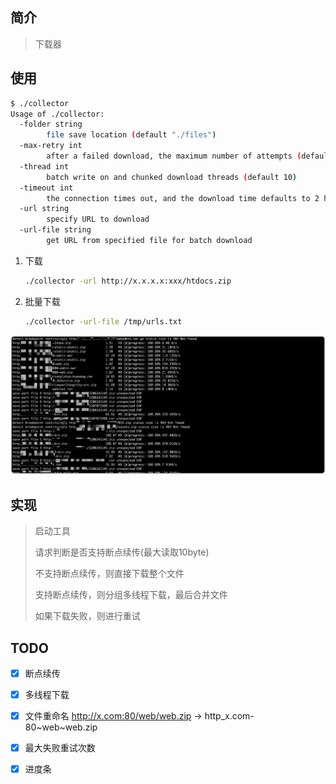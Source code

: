 ## 简介

> 下载器

## 使用

```bash
$ ./collector
Usage of ./collector:
  -folder string
    	file save location (default "./files")
  -max-retry int
    	after a failed download, the maximum number of attempts (default 10)
  -thread int
    	batch write on and chunked download threads (default 10)
  -timeout int
    	the connection times out, and the download time defaults to 2 hours (default 10)
  -url string
    	specify URL to download
  -url-file string
    	get URL from specified file for batch download
```

1. 下载

   ```bash
   ./collector -url http://x.x.x.x:xxx/htdocs.zip
   ```

2. 批量下载

   ```bash
   ./collector -url-file /tmp/urls.txt
   ```

![image-20220716111031290](.images/image-20220716111031290.png)

## 实现

> 启动工具
> 
> 请求判断是否支持断点续传(最大读取10byte)
>
> 不支持断点续传，则直接下载整个文件
>
> 支持断点续传，则分组多线程下载，最后合并文件
>
> 如果下载失败，则进行重试

## TODO

- [x] 断点续传

- [x] 多线程下载

- [x] 文件重命名 http://x.com:80/web/web.zip -> http_x.com-80~web~web.zip

- [x] 最大失败重试次数

- [x] 进度条

